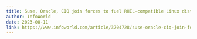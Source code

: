 ```yaml
---
title: Suse, Oracle, CIQ join forces to fuel RHEL-compatible Linux distros
author: InfoWorld
date: 2023-08-11
link: https://www.infoworld.com/article/3704728/suse-oracle-ciq-join-forces-to-fuel-rhel-compatible-linux-distros.html
---
```


